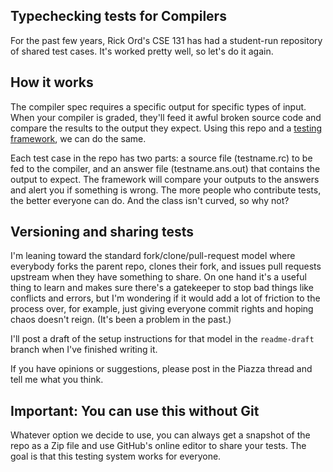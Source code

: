 Typechecking tests for Compilers
--------------------------------

For the past few years, Rick Ord's CSE 131 has had a student-run repository of shared test cases. It's worked pretty well, so let's do it again.

## How it works

The compiler spec requires a specific output for specific types of input. When your compiler is graded, they'll feed it awful broken source code and compare the results to the output they expect. Using this repo and a [testing framework](https://github.com/bulatb/yuno), we can do the same.

Each test case in the repo has two parts: a source file (testname.rc) to be fed to the compiler, and an answer file (testname.ans.out) that contains the output to expect. The framework will compare your outputs to the answers and alert you if something is wrong. The more people who contribute tests, the better everyone can do. And the class isn't curved, so why not?

## Versioning and sharing tests

I'm leaning toward the standard fork/clone/pull-request model where everybody forks the parent repo, clones their fork, and issues pull requests upstream when they have something to share. On one hand it's a useful thing to learn and makes sure there's a gatekeeper to stop bad things like conflicts and errors, but I'm wondering if it would add a lot of friction to the process over, for example, just giving everyone commit rights and hoping chaos doesn't reign. (It's been a problem in the past.)

I'll post a draft of the setup instructions for that model in the `readme-draft` branch when I've finished writing it.

If you have opinions or suggestions, please post in the Piazza thread and tell me what you think.


Important: You can use this without Git
---------------------------------------

Whatever option we decide to use, you can always get a snapshot of the repo as a Zip file and use GitHub's online editor to share your tests. The goal is that this testing system works for everyone.

